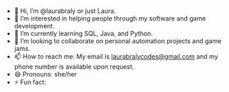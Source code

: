 - 👋 Hi, I’m @laurabraly or just Laura.
- 👀 I’m interested in helping people through my software and game development.
- 🌱 I’m currently learning SQL, Java, and Python.
- 💞️ I’m looking to collaborate on personal automation projects and game jams.
- 📫 How to reach me: My email is laurabralycodes@gmail.com and my phone number is available upon request.
- 😄 Pronouns: she/her
- ⚡ Fun fact: 

<!---
laurabraly/laurabraly is a ✨ special ✨ repository because its `README.md` (this file) appears on your GitHub profile.
You can click the Preview link to take a look at your changes.
--->
